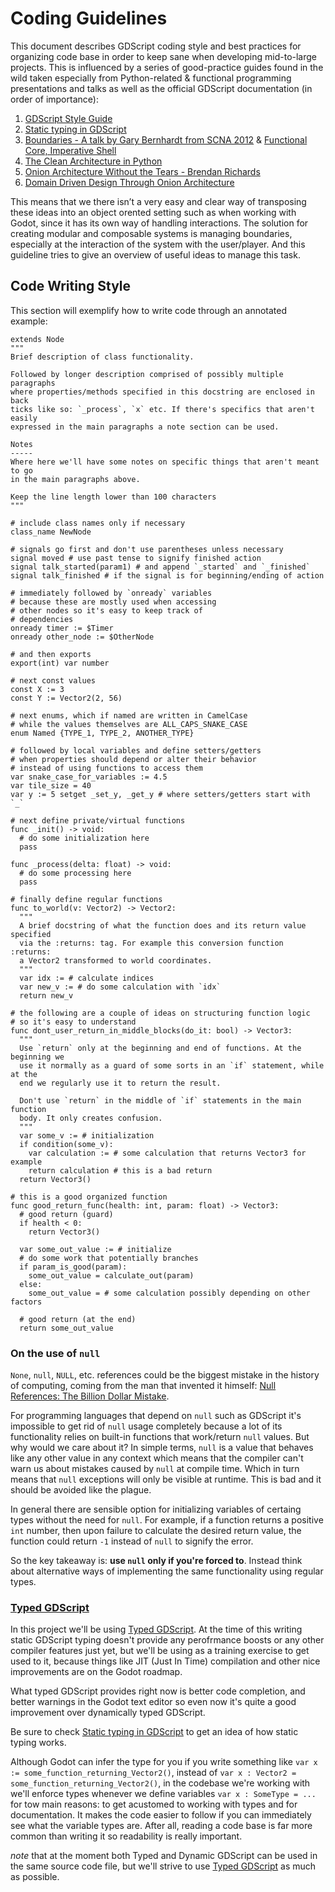 # Coding Guidelines

This document describes GDScript coding style and best practices for organizing code base in order to keep sane when developing mid-to-large projects. This is influenced by a series of good-practice guides found in the wild taken especially from Python-related & functional programming presentations and talks as well as the official GDScript documentation (in order of importance):

1. [GDScript Style Guide](http://docs.godotengine.org/en/latest/getting_started/scripting/gdscript/gdscript_styleguide.html)
1. [Static typing in GDScript](http://docs.godotengine.org/en/latest/getting_started/scripting/gdscript/static_typing.html)
1. [Boundaries - A talk by Gary Bernhardt from SCNA 2012](https://www.destroyallsoftware.com/talks/boundaries) & [Functional Core, Imperative Shell](https://www.destroyallsoftware.com/screencasts/catalog/functional-core-imperative-shell)
1. [The Clean Architecture in Python](https://www.youtube.com/watch?v=DJtef410XaM)
1. [Onion Architecture Without the Tears - Brendan Richards](https://www.youtube.com/watch?v=R2pW09tMCnE&t=1095s)
1. [Domain Driven Design Through Onion Architecture](https://www.youtube.com/watch?v=pL9XeNjy_z4)

This means that we there isn’t a very easy and clear way of transposing these ideas into an object orented setting such as when working with Godot, since it has its own way of handling interactions. The solution for creating modular and composable systems is managing boundaries, especially at the interaction of the system with the user/player. And this guideline tries to give an overview of useful ideas to manage this task.

## Code Writing Style

This section will exemplify how to write code through an annotated example:

```gdscript
extends Node
"""
Brief description of class functionality.

Followed by longer description comprised of possibly multiple paragraphs
where properties/methods specified in this docstring are enclosed in back
ticks like so: `_process`, `x` etc. If there's specifics that aren't easily
expressed in the main paragraphs a note section can be used.

Notes
-----
Where here we'll have some notes on specific things that aren't meant to go
in the main paragraphs above.

Keep the line length lower than 100 characters
"""

# include class names only if necessary
class_name NewNode

# signals go first and don't use parentheses unless necessary
signal moved # use past tense to signify finished action
signal talk_started(param1) # and append `_started` and `_finished`
signal talk_finished # if the signal is for beginning/ending of action

# immediately followed by `onready` variables
# because these are mostly used when accessing
# other nodes so it's easy to keep track of
# dependencies
onready timer := $Timer
onready other_node := $OtherNode

# and then exports
export(int) var number

# next const values
const X := 3
const Y := Vector2(2, 56)

# next enums, which if named are written in CamelCase
# while the values themselves are ALL_CAPS_SNAKE_CASE
enum Named {TYPE_1, TYPE_2, ANOTHER_TYPE}

# followed by local variables and define setters/getters
# when properties should depend or alter their behavior
# instead of using functions to access them
var snake_case_for_variables := 4.5
var tile_size = 40
var y := 5 setget _set_y, _get_y # where setters/getters start with `_`

# next define private/virtual functions
func _init() -> void:
  # do some initialization here
  pass

func _process(delta: float) -> void:
  # do some processing here
  pass

# finally define regular functions
func to_world(v: Vector2) -> Vector2:
  """
  A brief docstring of what the function does and its return value specified
  via the :returns: tag. For example this conversion function :returns:
  a Vector2 transformed to world coordinates.
  """
  var idx := # calculate indices
  var new_v := # do some calculation with `idx`
  return new_v

# the following are a couple of ideas on structuring function logic
# so it's easy to understand
func dont_user_return_in_middle_blocks(do_it: bool) -> Vector3:
  """
  Use `return` only at the beginning and end of functions. At the beginning we
  use it normally as a guard of some sorts in an `if` statement, while at the
  end we regularly use it to return the result.

  Don't use `return` in the middle of `if` statements in the main function
  body. It only creates confusion.
  """
  var some_v := # initialization
  if condition(some_v):
    var calculation := # some calculation that returns Vector3 for example
    return calculation # this is a bad return
  return Vector3()

# this is a good organized function
func good_return_func(health: int, param: float) -> Vector3:
  # good return (guard)
  if health < 0:
    return Vector3()

  var some_out_value := # initialize
  # do some work that potentially branches
  if param_is_good(param):
    some_out_value = calculate_out(param)
  else:
    some_out_value = # some calculation possibly depending on other factors

  # good return (at the end)
  return some_out_value
```

### On the use of `null`

`None`, `null`, `NULL`, etc. references could be the biggest mistake in the history of computing, coming from the man that invented it himself: [Null References: The Billion Dollar Mistake](https://www.infoq.com/presentations/Null-References-The-Billion-Dollar-Mistake-Tony-Hoare).

For programming languages that depend on `null` such as GDScript it's impossible to get rid of `null` usage completely because a lot of its functionality relies on built-in functions that work/return `null` values. But why would we care about it? In simple terms, `null` is a value that behaves like any other value in any context which means that the compiler can't warn us about mistakes caused by `null` at compile time. Which in turn means that `null` exceptions will only be visible at runtime. This is bad and it should be avoided like the plague.

In general there are sensible option for initializing variables of certaing types without the need for `null`. For example, if a function returns a positive `int` number, then upon failure to calculate the desired return value, the function could return `-1` instead of `null` to signify the error.

So the key takeaway is: **use `null` only if you're forced to**. Instead think about alternative ways of implementing the same functionality using regular types.

### [Typed GDScript](http://docs.godotengine.org/en/latest/getting_started/scripting/gdscript/static_typing.html)

In this project we'll be using [Typed GDScript](http://docs.godotengine.org/en/latest/getting_started/scripting/gdscript/static_typing.html). At the time of this writing static GDScript typing doesn't provide any perofrmance boosts or any other compiler features just yet, but we'll be using as a training exercise to get used to it, because things like JIT (Just In Time) compilation and other nice improvements are on the Godot roadmap.

What typed GDScript provides right now is better code completion, and better warnings in the Godot text editor so even now it's quite a good improvement over dynamically typed GDScript.

Be sure to check [Static typing in GDScript](http://docs.godotengine.org/en/latest/getting_started/scripting/gdscript/static_typing.html) to get an idea of how static typing works.

Although Godot can infer the type for you if you write something like `var x := some_function_returning_Vector2()`, instead of `var x : Vector2 = some_function_returning_Vector2()`, in the codebase we're working with we'll enforce types whenever we define variables `var x : SomeType = ...` for tow main reasons: to get acustomed to working with types and for documentation. It makes the code easier to follow if you can immediately see what the variable types are. After all, reading a code base is far more common than writing it so readability is really important.

_note_ that at the moment both Typed and Dynamic GDScript can be used in the same source code file, but we'll strive to use [Typed GDScript](http://docs.godotengine.org/en/latest/getting_started/scripting/gdscript/static_typing.html) as much as possible.
